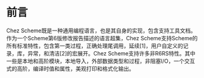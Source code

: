 # 前言

Chez Scheme既是一种通用编程语言，也是其自身的实现，包含支持工具文档。作为一个Scheme第6版修改报告描述的语言超集，Chez Scheme支持Scheme的所有标准特性，包含第一类过程，正确处理尾调用，延续\[1\]，用户自定义的记录，库，异常，和清洁\[2\]的宏展开。Chez Scheme支持许多非R6RS特性。其中一些是本地和高阶模块，本地导入，外部数据类型和过程，非阻塞I/O，一个交互式的高阶，编译时值和属性，美观打印和格式化输出。

